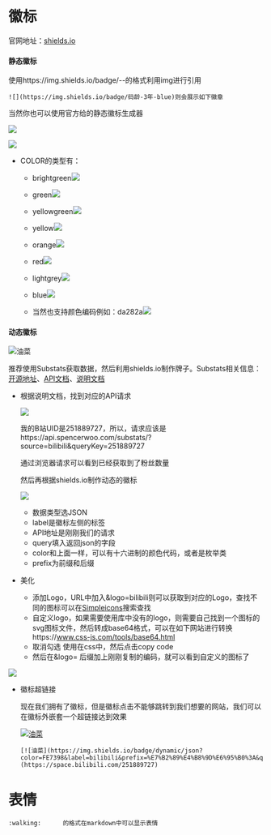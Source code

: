# 徽标

官网地址：[shields.io](https://shields.io/category/other)

#### 静态徽标

使用https://img.shields.io/badge/<LABEL>-<MESSAGE>-<COLOR>的格式利用img进行引用

```
![](https://img.shields.io/badge/码龄-3年-blue)则会展示如下徽章
```

当然你也可以使用官方给的静态徽标生成器

![](https://youcai922.github.io/99.src/img/shields静态徽标生成器.png)

![](https://img.shields.io/badge/码龄-3年-blue)

- COLOR的类型有：

  - brightgreen![](https://img.shields.io/badge/码龄-3年-brightgreen)

  - green![](https://img.shields.io/badge/码龄-3年-green)

  -  yellowgreen![](https://img.shields.io/badge/码龄-3年-yellowgreen)
  - yellow![](https://img.shields.io/badge/码龄-3年-yellow)

  - orange![](https://img.shields.io/badge/码龄-3年-orange)

  - red![](https://img.shields.io/badge/码龄-3年-red)

  - lightgrey![](https://img.shields.io/badge/码龄-3年-lightgrey)

  - blue![](https://img.shields.io/badge/码龄-3年-blue)
  
  - 当然也支持颜色编码例如：da282a![](https://img.shields.io/badge/码龄-3年-da282a)

#### 动态徽标

![油菜](https://img.shields.io/badge/dynamic/json?color=FE7398&label=bilibili&logo=bilibili&prefix=%E7%B2%89%E4%B8%9D%E6%95%B0%3A&query=%24.data.totalSubs&url=https%3A%2F%2Fapi.spencerwoo.com%2Fsubstats%2F%3Fsource%3Dbilibili%26queryKey%3D251889727)

推荐使用Substats获取数据，然后利用shields.io制作牌子。Substats相关信息：[开源地址](https://github.com/spencerwooo/Substats)、[API文档](https://api.spencerwoo.com/substats/)、[说明文档](https://substats.spencerwoo.com/)

- 根据说明文档，找到对应的API请求

  ![](https://youcai922.github.io/99.src/img/Substats说明文档bilibili演示.png)

  我的B站UID是251889727，所以，请求应该是https://api.spencerwoo.com/substats/?source=bilibili&queryKey=251889727

  通过浏览器请求可以看到已经获取到了粉丝数量

  然后再根据shields.io制作动态的徽标

  ![](https://youcai922.github.io/99.src/img/shields动态徽标生成器.png)

  - 数据类型选JSON
  - label是徽标左侧的标签
  - API地址是刚刚我们的请求
  - query填入返回json的字段
  - color和上面一样，可以有十六进制的颜色代码，或者是枚举类
  - prefix为前缀和后缀

- 美化

  - 添加Logo，URL中加入&logo=bilibili则可以获取到对应的Logo，查找不同的图标可以在[Simpleicons](https://simpleicons.org/)搜索查找
  - 自定义logo，如果需要使用库中没有的logo，则需要自己找到一个图标的svg图标文件，然后转成base64格式，可以在如下网站进行转换https://www.css-js.com/tools/base64.html
  - 取消勾选  使用在css中，然后点击copy code
  - 然后在&logo= 后缀加上刚刚复制的编码，就可以看到自定义的图标了

![](https://youcai922.github.io/99.src/img/图标转svg.png)

- 徽标超链接

  现在我们拥有了徽标，但是徽标点击不能够跳转到我们想要的网站，我们可以在徽标外嵌套一个超链接达到效果

  [![油菜](https://img.shields.io/badge/dynamic/json?color=FE7398&label=bilibili&prefix=%E7%B2%89%E4%B8%9D%E6%95%B0%3A&query=%24.data.totalSubs&url=https%3A%2F%2Fapi.spencerwoo.com%2Fsubstats%2F%3Fsource%3Dbilibili%26queryKey%3D251889727)](https://space.bilibili.com/251889727)

  ```
  [![油菜](https://img.shields.io/badge/dynamic/json?color=FE7398&label=bilibili&prefix=%E7%B2%89%E4%B8%9D%E6%95%B0%3A&query=%24.data.totalSubs&url=https%3A%2F%2Fapi.spencerwoo.com%2Fsubstats%2F%3Fsource%3Dbilibili%26queryKey%3D251889727)](https://space.bilibili.com/251889727)
  ```

# 表情

```
:walking:      的格式在markdown中可以显示表情
```



